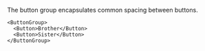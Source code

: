 The button group encapsulates common spacing between buttons.

```
<ButtonGroup>
  <Button>Brother</Button>
  <Button>Sister</Button>
</ButtonGroup>
```

